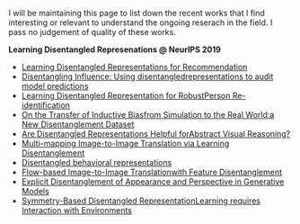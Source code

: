 I will be maintaining this page to list down the recent works that I find interesting or relevant to understand the ongoing reserach in the field. I pass no judgement of quality of these works.

**Learning Disentangled Represenations @ NeurIPS 2019**

- [Learning Disentangled Representations for Recommendation](https://arxiv.org/pdf/1910.14238.pdf)
- [Disentangling Influence: Using disentangledrepresentations to audit model predictions](http://papers.nips.cc/paper/8699-disentangling-influence-using-disentangled-representations-to-audit-model-predictions.pdf)  
- [Learning Disentangled Representation for RobustPerson Re-identification](https://arxiv.org/pdf/1910.12003.pdf)  
- [On the Transfer of Inductive Biasfrom Simulation to the Real World:a New Disentanglement Dataset](http://papers.nips.cc/paper/9704-on-the-transfer-of-inductive-bias-from-simulation-to-the-real-world-a-new-disentanglement-dataset.pdf)  
- [Are Disentangled Representations Helpful forAbstract Visual Reasoning?](http://papers.nips.cc/paper/9570-are-disentangled-representations-helpful-for-abstract-visual-reasoning.pdf)    
- [Multi-mapping Image-to-Image Translation via Learning Disentanglement](https://arxiv.org/pdf/1909.07877.pdf)    
- [Disentangled behavioral representations](https://papers.nips.cc/paper/8497-disentangled-behavioural-representations.pdf)    
- [Flow-based Image-to-Image Translationwith Feature Disentanglement](http://papers.nips.cc/paper/8670-flow-based-image-to-image-translation-with-feature-disentanglement.pdf)    
- [Explicit Disentanglement of Appearance and Perspective in Generative Models](https://arxiv.org/pdf/1906.11881.pdf)    
- [Symmetry-Based Disentangled RepresentationLearning requires Interaction with Environments](https://papers.nips.cc/paper/8709-symmetry-based-disentangled-representation-learning-requires-interaction-with-environments.pdf)  
